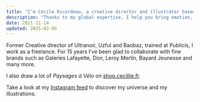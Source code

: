 ```yaml
---
title: "I’m Cécile Ricordeau, a creative director and illustrator based in Paris."
description: "Thanks to my global expertise, I help you bring emotion, depth and consistency to your brand."
date: 2021-11-14
updated: 2025-02-05
---
```

Former Creative director of Ultranoir, Uzful and Baobaz, trained at Publicis, I work as a freelance.
For 15 years I’ve been glad to collaborate with fine brands such as Galeries Lafayette, Dior, Leroy Merlin, Bayard Jeunesse and many more.

I also draw a lot of *Paysages à Vélo* on [shop.cecillie.fr](https://shop.cecillie.fr).

Take a look at my [Instagram feed](https://www.instagram.com/cecile.ricordeau/) to discover my universe and my illustrations.
